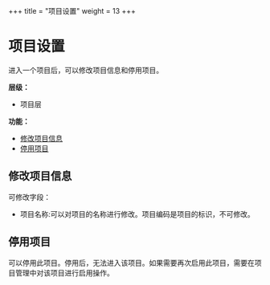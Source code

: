 +++
title = "项目设置"
weight = 13
+++

# 项目设置

进入一个项目后，可以修改项目信息和停用项目。

**层级：**

- 项目层

**功能：**

- [修改项目信息](#1)
- [停用项目](#2)

<h2 id="1">修改项目信息</h2>

可修改字段：

- 项目名称:可以对项目的名称进行修改。项目编码是项目的标识，不可修改。


<h2 id="2">停用项目</h2>

可以停用此项目。停用后，无法进入该项目。如果需要再次启用此项目，需要在项目管理中对该项目进行启用操作。

